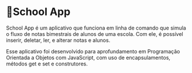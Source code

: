 # 🚀School App

School App é um aplicativo que funciona em linha de comando que simula o fluxo de notas bimestrais de alunos de uma escola. Com ele, é possível inserir, deletar, ler, e alterar notas e alunos.

Esse aplicativo foi desenvolvido para aprofundamento em Programação Orientada a Objetos com JavaScript, com uso de encapsulamentos, métodos get e set e construtores.
